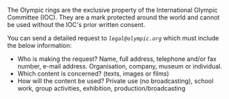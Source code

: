 
The Olympic rings are the exclusive property of the International Olympic Committee (IOC). They are a mark protected around the world and cannot be used without the IOC's prior written consent.

You can send a detailed request to *`legal@olympic.org`* which must include the below information:
* Who is making the request? Name, full address, telephone and/or fax number, e-mail address. Organisation, company, museum or individual.
* Which content is concerned? (texts, images or films)
* How will the content be used? Private use (no broadcasting), school work, group activities, exhibition, production/broadcasting